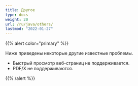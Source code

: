 ```yaml
---
title: Другое
type: docs
weight: 20
url: /ru/java/others/
lastmod: "2022-01-27"
---
```


{{% alert color="primary" %}}

Ниже приведены некоторые другие известные проблемы.

- Быстрый просмотр веб-страниц не поддерживается.
- PDF/X не поддерживаются.

{{% /alert %}}